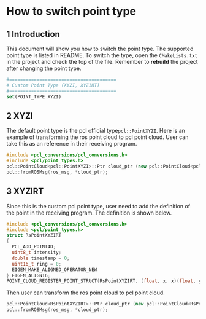 # How to switch point type

## 1 Introduction

This document will show you how to switch the point type. The supported point type is listed in README. To switch the type, open the ```CMakeLists.txt``` in the project and check the top of the file. Remember to **rebuild** the project after changing the point type.

```cmake
#=======================================
# Custom Point Type (XYZI, XYZIRT)
#=======================================
set(POINT_TYPE XYZI)
```



## 2 XYZI

The default point type is the pcl official type```pcl::PointXYZI```.  Here is an example of transforming the ros point cloud to pcl point cloud. User can take this as an reference in their receiving program.

```c++
#include <pcl_conversions/pcl_conversions.h>
#include <pcl/point_types.h>
pcl::PointCloud<pcl::PointXYZI>::Ptr cloud_ptr (new pcl::PointCloud<pcl::PointXYZI>);
pcl::fromROSMsg(ros_msg, *cloud_ptr);
```



## 3 XYZIRT

Since this is the custom pcl point type, user need to add the definition of the point in the receiving program. The definition is shown below.

```c++
#include <pcl_conversions/pcl_conversions.h>
#include <pcl/point_types.h>
struct RsPointXYZIRT
{
  PCL_ADD_POINT4D;
  uint8_t intensity;
  double timestamp = 0;
  uint16_t ring = 0;
  EIGEN_MAKE_ALIGNED_OPERATOR_NEW
} EIGEN_ALIGN16;
POINT_CLOUD_REGISTER_POINT_STRUCT(RsPointXYZIRT, (float, x, x)(float, y, y)(float, z, z)(uint8_t, intensity, intensity)(double, timestamp, timestamp)(uint16_t, ring, ring))

```

Then user can transform the ros point cloud to pcl point cloud.

```c++
pcl::PointCloud<RsPointXYZIRT>::Ptr cloud_ptr (new pcl::PointCloud<RsPointXYZIRT>);
pcl::fromROSMsg(ros_msg, *cloud_ptr);
```

